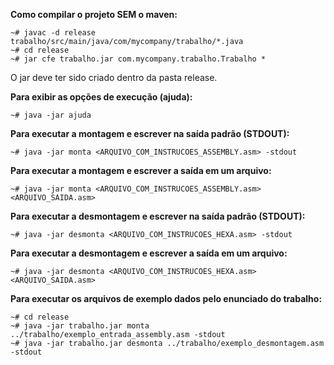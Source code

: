 **Como compilar o projeto SEM o maven:**

    ~# javac -d release trabalho/src/main/java/com/mycompany/trabalho/*.java
    ~# cd release
    ~# jar cfe trabalho.jar com.mycompany.trabalho.Trabalho *

O jar deve ter sido criado dentro da pasta release.  


**Para exibir as opções de execução (ajuda):**

    ~# java -jar ajuda

**Para executar a montagem e escrever na saída padrão (STDOUT):**

    ~# java -jar monta <ARQUIVO_COM_INSTRUCOES_ASSEMBLY.asm> -stdout

**Para executar a montagem e escrever a saída em um arquivo:**

    ~# java -jar monta <ARQUIVO_COM_INSTRUCOES_ASSEMBLY.asm> <ARQUIVO_SAIDA.asm>

**Para executar a desmontagem e escrever na saída padrão (STDOUT):**

    ~# java -jar desmonta <ARQUIVO_COM_INSTRUCOES_HEXA.asm> -stdout  

**Para executar a desmontagem e escrever a saída em um arquivo:**

    ~# java -jar desmonta <ARQUIVO_COM_INSTRUCOES_HEXA.asm> <ARQUIVO_SAIDA.asm>


**Para executar os arquivos de exemplo dados pelo enunciado do trabalho:**

    ~# cd release
    ~# java -jar trabalho.jar monta ../trabalho/exemplo_entrada_assembly.asm -stdout
    ~# java -jar trabalho.jar desmonta ../trabalho/exemplo_desmontagem.asm -stdout



